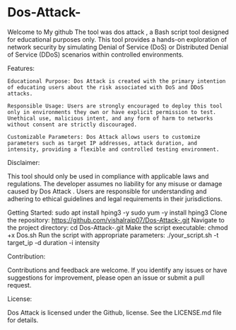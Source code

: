 # Dos-Attack-
Welcome to My github The tool was dos attack , a Bash script tool designed for educational purposes only. This tool provides a hands-on exploration of network security by simulating Denial of Service (DoS) or Distributed Denial of Service (DDoS) scenarios within controlled environments.

Features:

    Educational Purpose: Dos Attack is created with the primary intention of educating users about the risk associated with DoS and DDoS attacks.

    Responsible Usage: Users are strongly encouraged to deploy this tool only in environments they own or have explicit permission to test. Unethical use, malicious intent, and any form of harm to networks without consent are strictly discouraged.

    Customizable Parameters: Dos Attack allows users to customize parameters such as target IP addresses, attack duration, and intensity, providing a flexible and controlled testing environment.

Disclaimer:

This tool should only be used in compliance with applicable laws and regulations. The developer assumes no liability for any misuse or damage caused by Dos Attack . Users are responsible for understanding and adhering to ethical guidelines and legal requirements in their jurisdictions.

Getting Started:
    sudo apt install hping3 -y
    sudo yum -y install hping3
    Clone the repository: https://github.com/vishalrajp07/Dos-Attack-.git
    Navigate to the project directory: cd Dos-Attack-.git
    Make the script executable: chmod +x Dos.sh
    Run the script with appropriate parameters: ./your_script.sh -t target_ip -d duration -i intensity

Contribution:

Contributions and feedback are welcome. If you identify any issues or have suggestions for improvement, please open an issue or submit a pull request.

License:

Dos Attack is licensed under the Github, license. See the LICENSE.md file for details.
